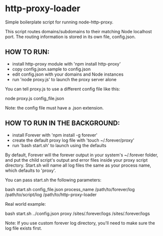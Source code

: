 http-proxy-loader
======================

Simple boilerplate script for running node-http-proxy.

This script routes domains/subdomains to their matching Node localhost port. The routing information is stored in its own file, config.json.

HOW TO RUN:
---

- install http-proxy module with 'npm install http-proxy'
- copy config.json.sample to config.json
- edit config.json with your domains and Node instances
- run 'node proxy.js' to launch the proxy server alone

You can tell proxy.js to use a different config file like this:

node proxy.js config_file.json

Note: the config file must have a .json extension.

HOW TO RUN IN THE BACKGROUND:
---

- install Forever with 'npm install -g forever'
- create the default proxy log file with 'touch ~/.forever/proxy'
- run 'bash start.sh' to launch using the defaults

By default, Forever will the forever output in your system's ~/.forever folder, and put the child script's output and error  files inside your proxy script directory. Start.sh will name all log files the same as your process name, which defaults to 'proxy'.

You can pass start.sh the following parameters:

bash start.sh config_file.json process_name /path/to/forever/log /path/to/script/log /path/to/http-proxy-loader

Real world example:

bash start.sh ../config.json proxy /sites/.forever/logs /sites/.forever/logs

Note: If you use custom forever log directory, you'll need to make sure the log file exists first.

